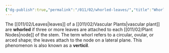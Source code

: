 ```yaml
---
{"dg-publish":true,"permalink":"/011/02/whorled-leaves/","title":"Whorled Leaves","tags":["BIOL412"],"noteIcon":"1","created":"2024-09-26T13:45:04.142-07:00","updated":"2024-10-03T23:06:12.825-07:00"}
---
```


The [[011/02/Leaves\|leaves]] of a [[011/02/Vascular Plants\|vascular plant]] are **whorled** if three or more leaves are attached to each [[011/02/Plant Nodes\|node]] of the stem. The term whorl refers to a circular, ovular, or arced shape; the leaves attach to the node on a lateral plane. This phenomenon is also known as a **verticil**.